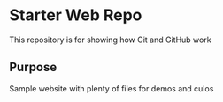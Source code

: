 # Starter Web Repo

This repository is for showing how Git and GitHub work

## Purpose

Sample website with plenty of files for demos and culos
